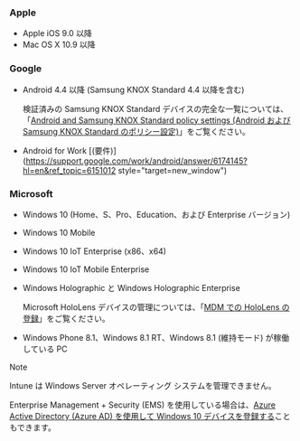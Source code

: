

### <a name="apple"></a>Apple
- Apple iOS 9.0 以降
- Mac OS X 10.9 以降

### <a name="google"></a>Google
- Android 4.4 以降 (Samsung KNOX Standard 4.4 以降を含む)

  検証済みの Samsung KNOX Standard デバイスの完全な一覧については、「[Android and Samsung KNOX Standard policy settings (Android および Samsung KNOX Standard のポリシー設定)](/intune-classic/android-policy-settings-in-microsoft-intune.md#supported-samsung-knox-standard-devices)」をご覧ください。


- Android for Work [(要件)](https://support.google.com/work/android/answer/6174145?hl=en&ref_topic=6151012 style="target=new_window")

### <a name="microsoft"></a>Microsoft

- Windows 10 (Home、S、Pro、Education、および Enterprise バージョン)
- Windows 10 Mobile
- Windows 10 IoT Enterprise (x86、x64)
- Windows 10 IoT Mobile Enterprise
- Windows Holographic と Windows Holographic Enterprise

  Microsoft HoloLens デバイスの管理については、「[MDM での HoloLens の登録](https://docs.microsoft.com/hololens/hololens-enroll-mdm)」をご覧ください。

- Windows Phone 8.1、Windows 8.1 RT、Windows 8.1 (維持モード) が稼働している PC

> [!NOTE]
> Intune は Windows Server オペレーティング システムを管理できません。

Enterprise Management + Security (EMS) を使用している場合は、[Azure Active Directory (Azure AD) を使用して Windows 10 デバイスを登録する](/intune-classic/deploy-use/set-up-windows-device-management-with-microsoft-intune#azure-active-directory-enrollment)こともできます。


